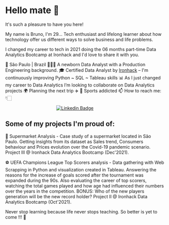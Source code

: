 


# Hello mate 👏
It's such a pleasure to have you here!

My name is Bruno, I'm 29... Tech enthusiast and lifelong learner about how technology offer us different ways to solve business and life problems.

I changed my career to tech in 2021 doing the 06 months part-time Data Analytics Bootcamp at Ironhack and I'd love to share it with you.

📍 São Paulo | Brazil 
👨🏻‍💼 A newborn Data Analyst with a Production Engineering background.
🎓  Certified Data Analyst by  [Ironhack](https://www.ironhack.com/)  – I'm continuously improving Python ~ SQL ~ Tableau skills
📊  As I just changed my career to Data Analytics I’m looking to collaborate on Data Analytics projects
🌍  Planning the next trip ✈️
🧗 Sports addicted
📫 How to reach me: 👇🏻

&emsp;&emsp;&emsp;&emsp;&emsp;&emsp;&emsp;&emsp;&emsp;&emsp;&emsp;&ensp;[![Linkedin Badge](https://img.shields.io/badge/LinkedIn-0077B5?style=for-the-badge&logo=linkedin&logoColor=white)](https://www.linkedin.com/in/bruno-f%C3%A9lix-s-8a78604b/)

## Some of my projects I'm proud of:
🛒 Supermarket Analysis - Case study of a supermarket located in São Paulo. Getting insights from its dataset as Sales trend, Consumers behaviour and Prices evolution 
over the Covid-19 pandemic scenario.
Project III @ Ironhack Data Analytics Bootcamp (Dec'2021).

⚽️ UEFA Champions League Top Scorers analysis - Data gathering with Web Scrapping in Python and visualization created in Tableau. Answering the reasons for the increase of goals scored after the tournament was expanded during the 90s. Also evaluating the career of top scorers, watching the total games played and how age had influenced their numbers over the years in the competition.
BONUS: Who of the new players generation will be the new record holder?
Project II @ Ironhack Data Analytics Bootcamp (Oct'2021).


Never stop learning because life never stops teaching. So better is yet to come !!! 🚀
